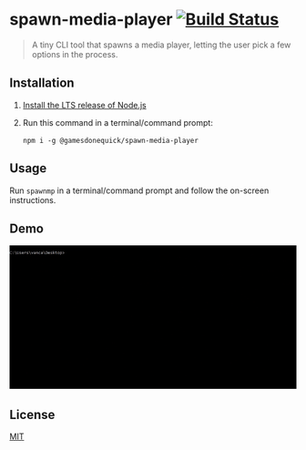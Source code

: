 # spawn-media-player [![Build Status](https://dev.azure.com/gamesdonequick/spawn-media-player/_apis/build/status/GamesDoneQuick.spawn-media-player?branchName=master)](https://dev.azure.com/gamesdonequick/spawn-media-player/_build/latest?definitionId=12&branchName=master)

> A tiny CLI tool that spawns a media player, letting the user pick a few options in the process.

## Installation

1. [Install the LTS release of Node.js](https://nodejs.org/en/)
2. Run this command in a terminal/command prompt:

    ```
    npm i -g @gamesdonequick/spawn-media-player
    ```

## Usage

Run `spawnmp` in a terminal/command prompt and follow the on-screen instructions.

## Demo

![Demo Image](media/demo.gif)

## License

[MIT](LICENSE)

